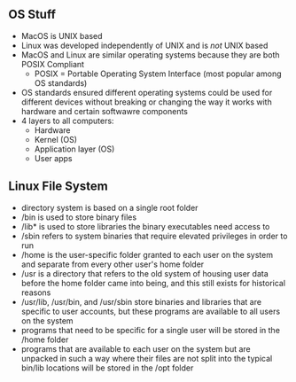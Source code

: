 ## OS Stuff
- MacOS is UNIX based
- Linux was developed independently of UNIX and is *not* UNIX based
- MacOS and Linux are similar operating systems because they are both POSIX Compliant
  - POSIX = Portable Operating System Interface (most popular among OS standards)
- OS standards ensured different operating systems could be used for different devices without breaking or changing the way it works with hardware and certain softwawre components
- 4 layers to all computers:
  - Hardware
  - Kernel (OS)
  - Application layer (OS)
  - User apps

## Linux File System
- directory system is based on a single root folder
- /bin is used to store binary files
- /lib* is used to store libraries the binary executables need access to
- /sbin refers to system binaries that require elevated privileges in order to run
- /home is the user-specific folder granted to each user on the system and separate from every other user's home folder
- /usr is a directory that refers to the old system of housing user data before the home folder came into being, and this still exists for historical reasons
- /usr/lib, /usr/bin, and /usr/sbin store binaries and libraries that are specific to user accounts, but these programs are available to all users on the system
- programs that need to be specific for a single user will be stored in the /home folder
- programs that are available to each user on the system but are unpacked in such a way where their files are not split into the typical bin/lib locations will be stored in the /opt folder